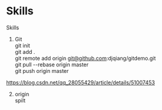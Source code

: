 # Skills
Skills  
1. Git  
  git init  
  git add .  
  git remote add origin git@github.com:djqiang/gitdemo.git  
  git pull --rebase origin master  
  git push origin master  

https://blog.csdn.net/qq_28055429/article/details/51007453  

2. origin  
  spilt   
